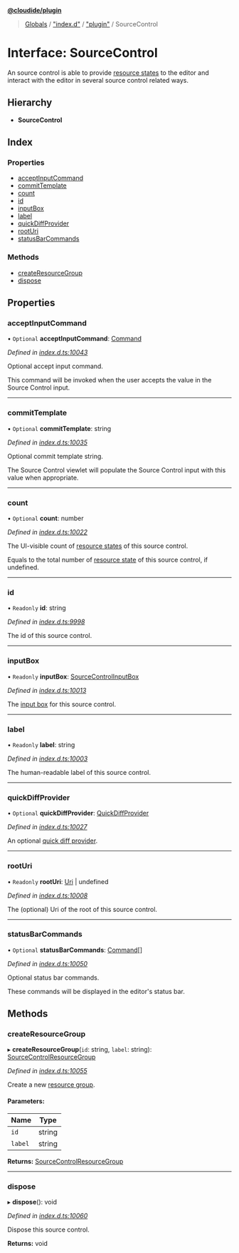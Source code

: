 **[@cloudide/plugin](../README.md)**

> [Globals](../README.md) / ["index.d"](../modules/_index_d_.md) / ["plugin"](../modules/_index_d_._plugin_.md) / SourceControl

# Interface: SourceControl

An source control is able to provide [resource states](#SourceControlResourceState)
to the editor and interact with the editor in several source control related ways.

## Hierarchy

* **SourceControl**

## Index

### Properties

* [acceptInputCommand](_index_d_._plugin_.sourcecontrol.md#acceptinputcommand)
* [commitTemplate](_index_d_._plugin_.sourcecontrol.md#committemplate)
* [count](_index_d_._plugin_.sourcecontrol.md#count)
* [id](_index_d_._plugin_.sourcecontrol.md#id)
* [inputBox](_index_d_._plugin_.sourcecontrol.md#inputbox)
* [label](_index_d_._plugin_.sourcecontrol.md#label)
* [quickDiffProvider](_index_d_._plugin_.sourcecontrol.md#quickdiffprovider)
* [rootUri](_index_d_._plugin_.sourcecontrol.md#rooturi)
* [statusBarCommands](_index_d_._plugin_.sourcecontrol.md#statusbarcommands)

### Methods

* [createResourceGroup](_index_d_._plugin_.sourcecontrol.md#createresourcegroup)
* [dispose](_index_d_._plugin_.sourcecontrol.md#dispose)

## Properties

### acceptInputCommand

• `Optional` **acceptInputCommand**: [Command](_index_d_._plugin_.command.md)

*Defined in [index.d.ts:10043](https://github.com/huaweicloud/cloudide-plugin-api/blob/1ab5ef8/index.d.ts#L10043)*

Optional accept input command.

This command will be invoked when the user accepts the value
in the Source Control input.

___

### commitTemplate

• `Optional` **commitTemplate**: string

*Defined in [index.d.ts:10035](https://github.com/huaweicloud/cloudide-plugin-api/blob/1ab5ef8/index.d.ts#L10035)*

Optional commit template string.

The Source Control viewlet will populate the Source Control
input with this value when appropriate.

___

### count

• `Optional` **count**: number

*Defined in [index.d.ts:10022](https://github.com/huaweicloud/cloudide-plugin-api/blob/1ab5ef8/index.d.ts#L10022)*

The UI-visible count of [resource states](#SourceControlResourceState) of
this source control.

Equals to the total number of [resource state](#SourceControlResourceState)
of this source control, if undefined.

___

### id

• `Readonly` **id**: string

*Defined in [index.d.ts:9998](https://github.com/huaweicloud/cloudide-plugin-api/blob/1ab5ef8/index.d.ts#L9998)*

The id of this source control.

___

### inputBox

• `Readonly` **inputBox**: [SourceControlInputBox](_index_d_._plugin_.sourcecontrolinputbox.md)

*Defined in [index.d.ts:10013](https://github.com/huaweicloud/cloudide-plugin-api/blob/1ab5ef8/index.d.ts#L10013)*

The [input box](#SourceControlInputBox) for this source control.

___

### label

• `Readonly` **label**: string

*Defined in [index.d.ts:10003](https://github.com/huaweicloud/cloudide-plugin-api/blob/1ab5ef8/index.d.ts#L10003)*

The human-readable label of this source control.

___

### quickDiffProvider

• `Optional` **quickDiffProvider**: [QuickDiffProvider](_index_d_._plugin_.quickdiffprovider.md)

*Defined in [index.d.ts:10027](https://github.com/huaweicloud/cloudide-plugin-api/blob/1ab5ef8/index.d.ts#L10027)*

An optional [quick diff provider](#QuickDiffProvider).

___

### rootUri

• `Readonly` **rootUri**: [Uri](../classes/_index_d_._plugin_.uri.md) \| undefined

*Defined in [index.d.ts:10008](https://github.com/huaweicloud/cloudide-plugin-api/blob/1ab5ef8/index.d.ts#L10008)*

The (optional) Uri of the root of this source control.

___

### statusBarCommands

• `Optional` **statusBarCommands**: [Command](_index_d_._plugin_.command.md)[]

*Defined in [index.d.ts:10050](https://github.com/huaweicloud/cloudide-plugin-api/blob/1ab5ef8/index.d.ts#L10050)*

Optional status bar commands.

These commands will be displayed in the editor's status bar.

## Methods

### createResourceGroup

▸ **createResourceGroup**(`id`: string, `label`: string): [SourceControlResourceGroup](_index_d_._plugin_.sourcecontrolresourcegroup.md)

*Defined in [index.d.ts:10055](https://github.com/huaweicloud/cloudide-plugin-api/blob/1ab5ef8/index.d.ts#L10055)*

Create a new [resource group](#SourceControlResourceGroup).

#### Parameters:

Name | Type |
------ | ------ |
`id` | string |
`label` | string |

**Returns:** [SourceControlResourceGroup](_index_d_._plugin_.sourcecontrolresourcegroup.md)

___

### dispose

▸ **dispose**(): void

*Defined in [index.d.ts:10060](https://github.com/huaweicloud/cloudide-plugin-api/blob/1ab5ef8/index.d.ts#L10060)*

Dispose this source control.

**Returns:** void
